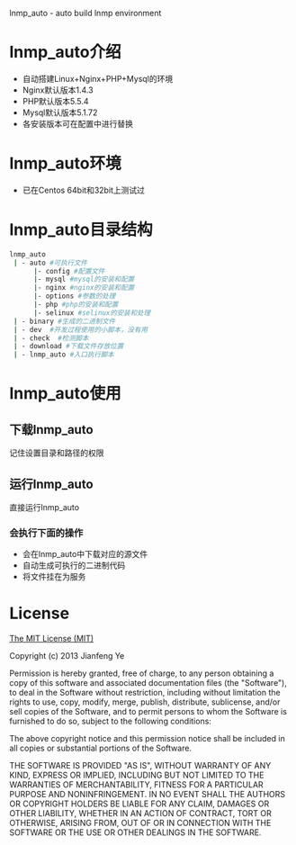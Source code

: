 lnmp_auto - auto build lnmp environment

# lnmp_auto介绍
+ 自动搭建Linux+Nginx+PHP+Mysql的环境
+ Nginx默认版本1.4.3
+ PHP默认版本5.5.4
+ Mysql默认版本5.1.72
+ 各安装版本可在配置中进行替换

# lnmp_auto环境
+ 已在Centos 64bit和32bit上测试过

# lnmp_auto目录结构

```bash
lnmp_auto
 | - auto #可执行文件
      |- config #配置文件
      |- mysql #mysql的安装和配置
      |- nginx #nginx的安装和配置
      |- options #参数的处理
      |- php #php的安装和配置
      |- selinux #selinux的安装和处理
 | - binary #生成的二进制文件
 | - dev  #开发过程使用的小脚本，没有用
 | - check  #检测脚本
 | - download #下载文件存放位置
 | - lnmp_auto #入口执行脚本
```

# lnmp_auto使用
## 下载lnmp_auto

记住设置目录和路径的权限

## 运行lnmp_auto

直接运行lnmp_auto
### 会执行下面的操作
+ 会在lnmp_auto中下载对应的源文件
+ 自动生成可执行的二进制代码
+ 将文件挂在为服务

# License
[The MIT License (MIT)](http://opensource.org/licenses/MIT)

Copyright (c) 2013 Jianfeng Ye

Permission is hereby granted, free of charge, to any person obtaining a copy
of this software and associated documentation files (the "Software"), to deal
in the Software without restriction, including without limitation the rights
to use, copy, modify, merge, publish, distribute, sublicense, and/or sell
copies of the Software, and to permit persons to whom the Software is
furnished to do so, subject to the following conditions:

The above copyright notice and this permission notice shall be included in
all copies or substantial portions of the Software.

THE SOFTWARE IS PROVIDED "AS IS", WITHOUT WARRANTY OF ANY KIND, EXPRESS OR
IMPLIED, INCLUDING BUT NOT LIMITED TO THE WARRANTIES OF MERCHANTABILITY,
FITNESS FOR A PARTICULAR PURPOSE AND NONINFRINGEMENT. IN NO EVENT SHALL THE
AUTHORS OR COPYRIGHT HOLDERS BE LIABLE FOR ANY CLAIM, DAMAGES OR OTHER
LIABILITY, WHETHER IN AN ACTION OF CONTRACT, TORT OR OTHERWISE, ARISING FROM,
OUT OF OR IN CONNECTION WITH THE SOFTWARE OR THE USE OR OTHER DEALINGS IN
THE SOFTWARE.